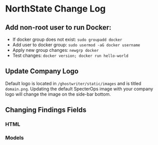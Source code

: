 # NorthState Change Log
## Add non-root user to run Docker:
- If docker group does not exist: `sudo groupadd docker`
- Add user to docker group: `sudo usermod -aG docker username`
- Apply new group changes: `newgrp docker`
- Test changes: `docker version; docker run hello-world`

## Update Company Logo
Default logo is located in `/ghostwriter/static/images` and is titled `domain.png`. Updating the default SpecterOps image with your company logo will change the image on the side-bar bottom.

## Changing Findings Fields
### HTML

### Models

